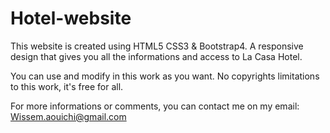 # Hotel-website

This website is created using HTML5 CSS3 & Bootstrap4. A responsive design that gives you all the informations and access to La Casa Hotel.

You can use and modify in this work as you want. No copyrights limitations to this work, it's free for all.

For more informations or comments, you can contact me on my email: Wissem.aouichi@gmail.com
